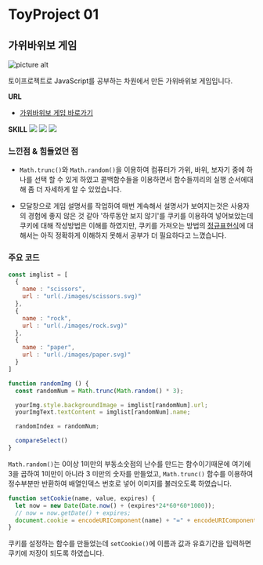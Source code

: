 ToyProject 01
==============
## 가위바위보 게임 ##

![picture alt](https://shape2ee.github.io/RockScissorPaper/images/gameplay.gif "가위바위보 게임")

토이프로젝트로 JavaScript를 공부하는 차원에서 만든 가위바위보 게임입니다.

**URL**
- [가위바위보 게임 바로가기](https://shape2ee.github.io/RockScissorPaper/)


**SKILL**
<img src="https://img.shields.io/badge/HTML5-E34F26?style=flat-square&logo=HTML5&logoColor=white"/> <img src="https://img.shields.io/badge/CSS3-1572B6?style=flat-square&logo=CSS3&logoColor=white"/> <img src="https://img.shields.io/badge/JavaScript-F7DF1E?style=flat-square&logo=JavaScript&logoColor=white"/>


### 느낀점 & 힘들었던 점 ###
- `Math.trunc()`와 `Math.random()`을 이용하여 컴퓨터가 가위, 바위, 보자기 중에 하나를 선택 할 수 있게 하였고 콜백함수들을 이용하면서 함수들끼리의 실행 순서에대해 좀 더 자세하게 알 수 있었습니다.

- 모달창으로 게임 설명서를 작업하여 매번 계속해서 설명서가 보여지는것은 사용자의 경험에 좋지 않은 것 같아 '하루동안 보지 않기'를 쿠키를 이용하여 넣어보았는데 쿠키에 대해 작성방법은 이해를 하였지만, 쿠키를 가져오는 방법의 [정규표현식](https://ko.javascript.info/regular-expressions)에 대해서는 아직 정확하게 이해하지 못해서 공부가 더 필요하다고 느꼈습니다.

### 주요 코드 ###
```js
const imglist = [
  {
    name : "scissors",
    url : "url(./images/scissors.svg)"
  },
  {
    name : "rock",
    url : "url(./images/rock.svg)"
  },
  {
    name : "paper",
    url : "url(./images/paper.svg)"
  }
]

function randomImg () {
  const randomNum = Math.trunc(Math.random() * 3);

  yourImg.style.backgroundImage = imglist[randomNum].url;
  yourImgText.textContent = imglist[randomNum].name;

  randomIndex = randomNum;

  compareSelect()
}
```

`Math.random()`는 0이상 1미만의 부동소숫점의 난수를 만드는 함수이기때문에 여기에 3을 곱하여 1미만이 아니라 3 미만의 숫자를 만들었고, `Math.trunc()` 함수를 이용하여 정수부분만 반환하여 배열인덱스 번호로 넣어 이미지를 불러오도록 하였습니다.


```js
function setCookie(name, value, expires) {
  let now = new Date(Date.now() + (expires*24*60*60*1000));
  // now = now.getDate() + expires;
  document.cookie = encodeURIComponent(name) + "=" + encodeURIComponent(value) + "; path=/; expires=" + now.toUTCString();
}
```

쿠키를 설정하는 함수를 만들었는데 `setCookie()`에 이름과 값과 유효기간을 입력하면 쿠키에 저장이 되도록 하였습니다.

